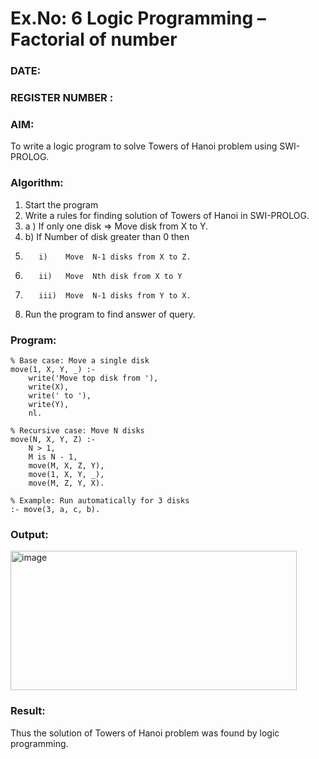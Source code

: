 # Ex.No: 6   Logic Programming – Factorial of number   
### DATE:                                                                            
### REGISTER NUMBER : 
### AIM: 
To  write  a logic program  to solve Towers of Hanoi problem  using SWI-PROLOG. 
### Algorithm:
1. Start the program
2.  Write a rules for finding solution of Towers of Hanoi in SWI-PROLOG.
3.  a )	If only one disk  => Move disk from X to Y.
4.  b)	If Number of disk greater than 0 then
5.        i)	Move  N-1 disks from X to Z.
6.        ii)	Move  Nth disk from X to Y
7.        iii)	Move  N-1 disks from Y to X.
8. Run the program  to find answer of  query.

### Program:
```
% Base case: Move a single disk
move(1, X, Y, _) :-
    write('Move top disk from '),
    write(X),
    write(' to '),
    write(Y),
    nl.

% Recursive case: Move N disks
move(N, X, Y, Z) :-
    N > 1,
    M is N - 1,
    move(M, X, Z, Y),
    move(1, X, Y, _),
    move(M, Z, Y, X).

% Example: Run automatically for 3 disks
:- move(3, a, c, b).

```


### Output:
<img width="458" height="223" alt="image" src="https://github.com/user-attachments/assets/89a0835e-5a41-4987-a31c-77289851d1fb" />



### Result:
Thus the solution of Towers of Hanoi problem was found by logic programming.
